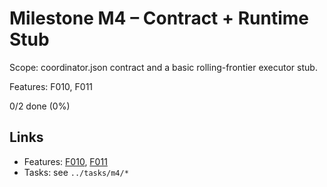# Milestone M4 – Contract + Runtime Stub

Scope: coordinator.json contract and a basic rolling-frontier executor stub.

Features: F010, F011

<!-- PROGRESS:START M4 -->
0/2 done (0%)
<!-- PROGRESS:END M4 -->

## Links
- Features: [F010](../features/F010-coordinator-contract.md), [F011](../features/F011-executor-frontier.md)
- Tasks: see `../tasks/m4/*`
